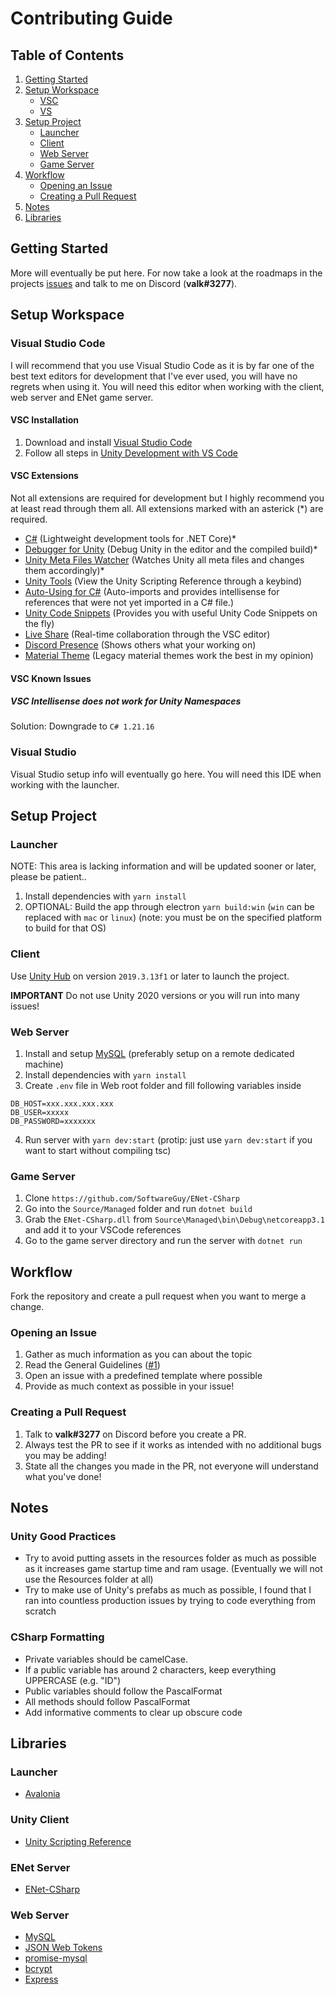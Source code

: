 # Contributing Guide

## Table of Contents

1. [Getting Started](#getting-started)
2. [Setup Workspace](#setup-workspace)
    - [VSC](#visual-studio-code)
    - [VS](#visual-studio)
3. [Setup Project](#setup-project)
    - [Launcher](#launcher)
    - [Client](#client)
    - [Web Server](#web-server)
    - [Game Server](#game-server)
4. [Workflow](#workflow)
    - [Opening an Issue](#opening-an-issue)
    - [Creating a Pull Request](#creating-a-pull-request)
5. [Notes](#notes)
6. [Libraries](#libraries)

## Getting Started

More will eventually be put here. For now take a look at the roadmaps in the projects [issues](https://github.com/valkyrienyanko/Unity-MMORPG-Boilerplate/issues) and talk to me on Discord (**valk#3277**).

## Setup Workspace

### Visual Studio Code

I will recommend that you use Visual Studio Code as it is by far one of the best text editors for development that I've ever used, you will have no regrets when using it. You will need this editor when working with the client, web server and ENet game server.

#### VSC Installation

1. Download and install [Visual Studio Code](https://code.visualstudio.com)
2. Follow all steps in [Unity Development with VS Code](https://code.visualstudio.com/docs/other/unity)

#### VSC Extensions

Not all extensions are required for development but I highly recommend you at least read through them all. All extensions marked with an asterick (*) are required.
- [C#](https://marketplace.visualstudio.com/items?itemName=ms-dotnettools.csharp) (Lightweight development tools for .NET Core)*
- [Debugger for Unity](https://marketplace.visualstudio.com/items?itemName=Unity.unity-debug) (Debug Unity in the editor and the compiled build)*
- [Unity Meta Files Watcher](https://marketplace.visualstudio.com/items?itemName=PTD.vscode-unitymeta) (Watches Unity all meta files and changes them accordingly)*
- [Unity Tools](https://marketplace.visualstudio.com/items?itemName=Tobiah.unity-tools) (View the Unity Scripting Reference through a keybind)
- [Auto-Using for C#](https://marketplace.visualstudio.com/items?itemName=Fudge.auto-using) (Auto-imports and provides intellisense for references that were not yet imported in a C# file.)
- [Unity Code Snippets](https://marketplace.visualstudio.com/items?itemName=kleber-swf.unity-code-snippets) (Provides you with useful Unity Code Snippets on the fly)
- [Live Share](https://marketplace.visualstudio.com/items?itemName=MS-vsliveshare.vsliveshare) (Real-time collaboration through the VSC editor)
- [Discord Presence](https://marketplace.visualstudio.com/items?itemName=icrawl.discord-vscode) (Shows others what your working on)
- [Material Theme](https://marketplace.visualstudio.com/items?itemName=Equinusocio.vsc-material-theme) (Legacy material themes work the best in my opinion)

#### VSC Known Issues
##### VSC Intellisense does not work for Unity Namespaces

Solution: Downgrade to `C# 1.21.16`

### Visual Studio

Visual Studio setup info will eventually go here. You will need this IDE when working with the launcher.

## Setup Project
### Launcher

NOTE: This area is lacking information and will be updated sooner or later, please be patient..

1. Install dependencies with `yarn install`
2. OPTIONAL: Build the app through electron `yarn build:win` (`win` can be replaced with `mac` or `linux`) (note: you must be on the specified platform to build for that OS)

### Client

Use [Unity Hub](https://unity3d.com/get-unity/download) on version `2019.3.13f1` or later to launch the project.

**IMPORTANT** Do not use Unity 2020 versions or you will run into many issues!

### Web Server

1. Install and setup [MySQL](https://dev.mysql.com/downloads/installer/) (preferably setup on a remote dedicated machine)
2. Install dependencies with `yarn install`
3. Create `.env` file in Web root folder and fill following variables inside
```
DB_HOST=xxx.xxx.xxx.xxx
DB_USER=xxxxx
DB_PASSWORD=xxxxxxx
```
4. Run server with `yarn dev:start` (protip: just use `yarn dev:start` if you want to start without compiling tsc)

### Game Server

1. Clone `https://github.com/SoftwareGuy/ENet-CSharp`
2. Go into the `Source/Managed` folder and run `dotnet build`
3. Grab the `ENet-CSharp.dll` from `Source\Managed\bin\Debug\netcoreapp3.1` and add it to your VSCode references
4. Go to the game server directory and run the server with `dotnet run`

## Workflow

Fork the repository and create a pull request when you want to merge a change.

### Opening an Issue

1. Gather as much information as you can about the topic
2. Read the General Guidelines ([#1](https://github.com/valkyrienyanko/ENet-Model/issues/1))
3. Open an issue with a predefined template where possible
4. Provide as much context as possible in your issue!

### Creating a Pull Request

1. Talk to **valk#3277** on Discord before you create a PR.
2. Always test the PR to see if it works as intended with no additional bugs you may be adding!
3. State all the changes you made in the PR, not everyone will understand what you've done!

## Notes
### Unity Good Practices

- Try to avoid putting assets in the resources folder as much as possible as it increases game startup time and ram usage. (Eventually we will not use the Resources folder at all)
- Try to make use of Unity's prefabs as much as possible, I found that I ran into countless production issues by trying to code everything from scratch

### CSharp Formatting

- Private variables should be camelCase.
- If a public variable has around 2 characters, keep everything UPPERCASE (e.g. "ID")
- Public variables should follow the PascalFormat
- All methods should follow PascalFormat
- Add informative comments to clear up obscure code

## Libraries
### Launcher

- [Avalonia](https://avaloniaui.net)

### Unity Client

- [Unity Scripting Reference](https://docs.unity3d.com/ScriptReference/)

### ENet Server

- [ENet-CSharp](https://github.com/nxrighthere/ENet-CSharp)

### Web Server

- [MySQL](https://dev.mysql.com/downloads/installer/)
- [JSON Web Tokens](https://jwt.io)
- [promise-mysql](https://www.npmjs.com/package/promise-mysql)
- [bcrypt](https://www.npmjs.com/package/bcrypt)
- [Express](https://www.npmjs.com/package/express)
